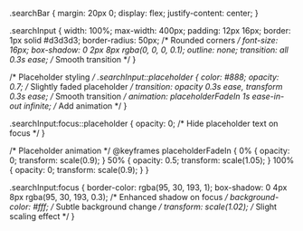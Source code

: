 
.searchBar {
  margin: 20px 0;
  display: flex;
  justify-content: center;
}

.searchInput {
  width: 100%;
  max-width: 400px;
  padding: 12px 16px;
  border: 1px solid #d3d3d3;
  border-radius: 50px; /* Rounded corners */
  font-size: 16px;
  box-shadow: 0 2px 8px rgba(0, 0, 0, 0.1);
  outline: none;
  transition: all 0.3s ease; /* Smooth transition */
}

/* Placeholder styling */
.searchInput::placeholder {
  color: #888;
  opacity: 0.7; /* Slightly faded placeholder */
  transition: opacity 0.3s ease, transform 0.3s ease; /* Smooth transition */
  animation: placeholderFadeIn 1s ease-in-out infinite; /* Add animation */
}

.searchInput:focus::placeholder {
  opacity: 0; /* Hide placeholder text on focus */
}

/* Placeholder animation */
@keyframes placeholderFadeIn {
  0% {
    opacity: 0;
    transform: scale(0.9);
  }
  50% {
    opacity: 0.5;
    transform: scale(1.05);
  }
  100% {
    opacity: 0;
    transform: scale(0.9);
  }
}

.searchInput:focus {
  border-color: rgba(95, 30, 193, 1);
  box-shadow: 0 4px 8px rgba(95, 30, 193, 0.3); /* Enhanced shadow on focus */
  background-color: #fff; /* Subtle background change */
  transform: scale(1.02); /* Slight scaling effect */
}
